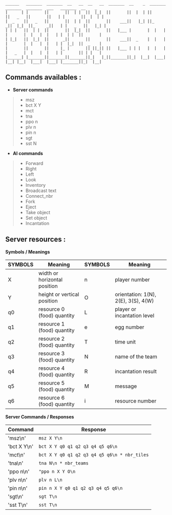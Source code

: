  ```
 ______   _______  _______  __   __  __   __  _______  __    _  _______  _______  _______  ___   _______  __    _ 
|      | |       ||       ||  | |  ||  |_|  ||       ||  |  | ||       ||   _   ||       ||   | |       ||  |  | |
|  _    ||   _   ||       ||  | |  ||       ||    ___||   |_| ||_     _||  |_|  ||_     _||   | |   _   ||   |_| |
| | |   ||  | |  ||       ||  |_|  ||       ||   |___ |       |  |   |  |       |  |   |  |   | |  | |  ||       |
| |_|   ||  |_|  ||      _||       ||       ||    ___||  _    |  |   |  |       |  |   |  |   | |  |_|  ||  _    |
|       ||       ||     |_ |       || ||_|| ||   |___ | | |   |  |   |  |   _   |  |   |  |   | |       || | |   |
|______| |_______||_______||_______||_|   |_||_______||_|  |__|  |___|  |__| |__|  |___|  |___| |_______||_|  |__|
```

## Commands availables : 

- **Server commands**

>- msz
>- bct X Y
>- mct
>- tna
>- ppo n
>- plv n
>- pin n
>- sgt
>- sst N

- **AI commands**

>- Forward
>- Right
>- Left
>- Look
>- Inventory
>- Broadcast text
>- Connect_nbr
>- Fork
>- Eject
>- Take object
>- Set object
>- Incantation


## Server resources :

**Symbols / Meanings**

|SYMBOLS         |Meaning                            |SYMBOLS         |Meaning                              |
|----------------|-----------------------------------|----------------|-------------------------------------|
| X              | width or horizontal position      | n              | player number                       |
| Y              | height or vertical position       | O              | orientation: 1(N), 2(E), 3(S), 4(W) |
| q0             | resource 0 (food) quantity        | L              | player or incantation level         |
| q1             | resource 1 (food) quantity        | e              | egg number                          |
| q2             | resource 2 (food) quantity        | T              | time unit                           |
| q3             | resource 3 (food) quantity        | N              | name of the team                    |
| q4             | resource 4 (food) quantity        | R              | incantation result                  |
| q5             | resource 5 (food) quantity        | M              | message                             |
| q6             | resource 6 (food) quantity        | i              | resource number                     |


**Server Commands / Responses**

|Command         |Response                                    |
|----------------|--------------------------------------------|
|'msz\n'         |`msz X Y\n`                                 |
|'bct X Y\n'     |`bct X Y q0 q1 q2 q3 q4 q5 q6\n`            |
|'mct\n'         |`bct X Y q0 q1 q2 q3 q4 q5 q6\n * nbr_tiles`|
|'tna\n'         |`tna N\n * nbr_teams`                       |
|'ppo n\n'       |`"ppo n X Y O\n`                            |
|'plv n\n'       |`plv n L\n`                                 |
|'pin n\n'       |`pin n X Y q0 q1 q2 q3 q4 q5 q6\n`          |
|'sgt\n'         |`sgt T\n`                                   |
|'sst T\n'       |`sst T\n`                                   |

